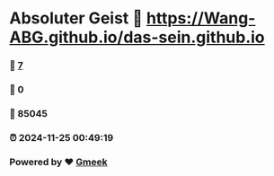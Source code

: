 # Absoluter Geist :link: https://Wang-ABG.github.io/das-sein.github.io 
### :page_facing_up: [7](https://Wang-ABG.github.io/das-sein.github.io/tag.html) 
### :speech_balloon: 0 
### :hibiscus: 85045 
### :alarm_clock: 2024-11-25 00:49:19 
### Powered by :heart: [Gmeek](https://github.com/Meekdai/Gmeek)
